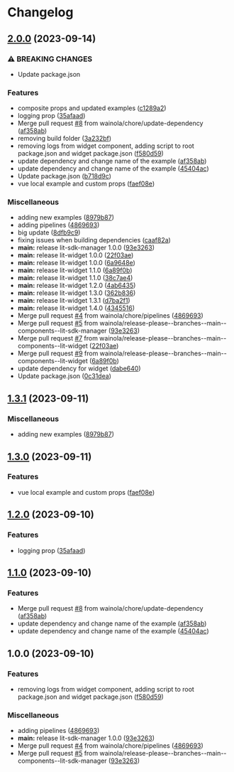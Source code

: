 # Changelog

## [2.0.0](https://github.com/wainola/widget-lit/compare/lit-widget-v1.4.0...lit-widget-v2.0.0) (2023-09-14)


### ⚠ BREAKING CHANGES

* Update package.json

### Features

* composite props and updated examples ([c1289a2](https://github.com/wainola/widget-lit/commit/c1289a2e8a16deb74a48d659053d062dfd4247d3))
* logging prop ([35afaad](https://github.com/wainola/widget-lit/commit/35afaadbaeb6de25acf3c023841e5b8f1f45f31c))
* Merge pull request [#8](https://github.com/wainola/widget-lit/issues/8) from wainola/chore/update-dependency ([af358ab](https://github.com/wainola/widget-lit/commit/af358abb8b45a52068ff6976fdcd9e8e7040162c))
* removing build folder ([3a232bf](https://github.com/wainola/widget-lit/commit/3a232bf24003dfbec4fc9762ee9b2e04a1ff22db))
* removing logs from widget component, adding script to root package.json and widget package.json ([f580d59](https://github.com/wainola/widget-lit/commit/f580d598dda40ebd96716bf927298f55f42d470a))
* update dependency and change name of the example ([af358ab](https://github.com/wainola/widget-lit/commit/af358abb8b45a52068ff6976fdcd9e8e7040162c))
* update dependency and change name of the example ([45404ac](https://github.com/wainola/widget-lit/commit/45404acc783d813d2811b4859047ce8d608e4d52))
* Update package.json ([b718d9c](https://github.com/wainola/widget-lit/commit/b718d9caddafaf9cd93855b917a74c07dbd9fe37))
* vue local example and custom props ([faef08e](https://github.com/wainola/widget-lit/commit/faef08e5a0c0a3e6301eac9a61eb669a5375b8b0))


### Miscellaneous

* adding new examples ([8979b87](https://github.com/wainola/widget-lit/commit/8979b877049d32cd6b6c92e2f115dae857a6a7be))
* adding pipelines ([4869693](https://github.com/wainola/widget-lit/commit/4869693eaee67f5c67956f5560a33fb9be783a84))
* big update ([8dfb9c9](https://github.com/wainola/widget-lit/commit/8dfb9c9768d43944b3a3b254b223db3319280c33))
* fixing issues when building dependencies ([caaf82a](https://github.com/wainola/widget-lit/commit/caaf82aa6b97052a329040ff6509bc1ebef676b7))
* **main:** release lit-sdk-manager 1.0.0 ([93e3263](https://github.com/wainola/widget-lit/commit/93e32633449ebad4601c49878597de036e57da21))
* **main:** release lit-widget 1.0.0 ([22f03ae](https://github.com/wainola/widget-lit/commit/22f03aec8b48a34beb9cfad208b574e1f428d281))
* **main:** release lit-widget 1.0.0 ([6a9648e](https://github.com/wainola/widget-lit/commit/6a9648e531ae102f42d221e39edc45c04d74bfdc))
* **main:** release lit-widget 1.1.0 ([6a89f0b](https://github.com/wainola/widget-lit/commit/6a89f0bed1f5e090be0a792ad733ad4f8ab31b77))
* **main:** release lit-widget 1.1.0 ([38c7ae4](https://github.com/wainola/widget-lit/commit/38c7ae4b38abe601ccd5b853a1e2e97344776a2e))
* **main:** release lit-widget 1.2.0 ([4ab6435](https://github.com/wainola/widget-lit/commit/4ab6435675c558a75d9e63e553f1f8f9619b63fb))
* **main:** release lit-widget 1.3.0 ([362b836](https://github.com/wainola/widget-lit/commit/362b836a8ded70c6e7ae48856853d25848817444))
* **main:** release lit-widget 1.3.1 ([d7ba2f1](https://github.com/wainola/widget-lit/commit/d7ba2f1139b292ce3b99e45ec768d51e1e5a23e1))
* **main:** release lit-widget 1.4.0 ([4345516](https://github.com/wainola/widget-lit/commit/434551651640a91e87fbfa831afdf18fd327b0b2))
* Merge pull request [#4](https://github.com/wainola/widget-lit/issues/4) from wainola/chore/pipelines ([4869693](https://github.com/wainola/widget-lit/commit/4869693eaee67f5c67956f5560a33fb9be783a84))
* Merge pull request [#5](https://github.com/wainola/widget-lit/issues/5) from wainola/release-please--branches--main--components--lit-sdk-manager ([93e3263](https://github.com/wainola/widget-lit/commit/93e32633449ebad4601c49878597de036e57da21))
* Merge pull request [#7](https://github.com/wainola/widget-lit/issues/7) from wainola/release-please--branches--main--components--lit-widget ([22f03ae](https://github.com/wainola/widget-lit/commit/22f03aec8b48a34beb9cfad208b574e1f428d281))
* Merge pull request [#9](https://github.com/wainola/widget-lit/issues/9) from wainola/release-please--branches--main--components--lit-widget ([6a89f0b](https://github.com/wainola/widget-lit/commit/6a89f0bed1f5e090be0a792ad733ad4f8ab31b77))
* update dependency for widget ([dabe640](https://github.com/wainola/widget-lit/commit/dabe640475e74dbf644ec907fad743454e2f1686))
* Update package.json ([0c31dea](https://github.com/wainola/widget-lit/commit/0c31dea8d59654a9a6716852a21e0414802b5fb5))

## [1.3.1](https://github.com/wainola/widget-lit/compare/lit-widget-v1.3.0...lit-widget-v1.3.1) (2023-09-11)


### Miscellaneous

* adding new examples ([8979b87](https://github.com/wainola/widget-lit/commit/8979b877049d32cd6b6c92e2f115dae857a6a7be))

## [1.3.0](https://github.com/wainola/widget-lit/compare/lit-widget-v1.2.0...lit-widget-v1.3.0) (2023-09-11)


### Features

* vue local example and custom props ([faef08e](https://github.com/wainola/widget-lit/commit/faef08e5a0c0a3e6301eac9a61eb669a5375b8b0))

## [1.2.0](https://github.com/wainola/widget-lit/compare/lit-widget-v1.1.0...lit-widget-v1.2.0) (2023-09-10)


### Features

* logging prop ([35afaad](https://github.com/wainola/widget-lit/commit/35afaadbaeb6de25acf3c023841e5b8f1f45f31c))

## [1.1.0](https://github.com/wainola/widget-lit/compare/lit-widget-v1.0.0...lit-widget-v1.1.0) (2023-09-10)


### Features

* Merge pull request [#8](https://github.com/wainola/widget-lit/issues/8) from wainola/chore/update-dependency ([af358ab](https://github.com/wainola/widget-lit/commit/af358abb8b45a52068ff6976fdcd9e8e7040162c))
* update dependency and change name of the example ([af358ab](https://github.com/wainola/widget-lit/commit/af358abb8b45a52068ff6976fdcd9e8e7040162c))
* update dependency and change name of the example ([45404ac](https://github.com/wainola/widget-lit/commit/45404acc783d813d2811b4859047ce8d608e4d52))

## 1.0.0 (2023-09-10)


### Features

* removing logs from widget component, adding script to root package.json and widget package.json ([f580d59](https://github.com/wainola/widget-lit/commit/f580d598dda40ebd96716bf927298f55f42d470a))


### Miscellaneous

* adding pipelines ([4869693](https://github.com/wainola/widget-lit/commit/4869693eaee67f5c67956f5560a33fb9be783a84))
* **main:** release lit-sdk-manager 1.0.0 ([93e3263](https://github.com/wainola/widget-lit/commit/93e32633449ebad4601c49878597de036e57da21))
* Merge pull request [#4](https://github.com/wainola/widget-lit/issues/4) from wainola/chore/pipelines ([4869693](https://github.com/wainola/widget-lit/commit/4869693eaee67f5c67956f5560a33fb9be783a84))
* Merge pull request [#5](https://github.com/wainola/widget-lit/issues/5) from wainola/release-please--branches--main--components--lit-sdk-manager ([93e3263](https://github.com/wainola/widget-lit/commit/93e32633449ebad4601c49878597de036e57da21))

